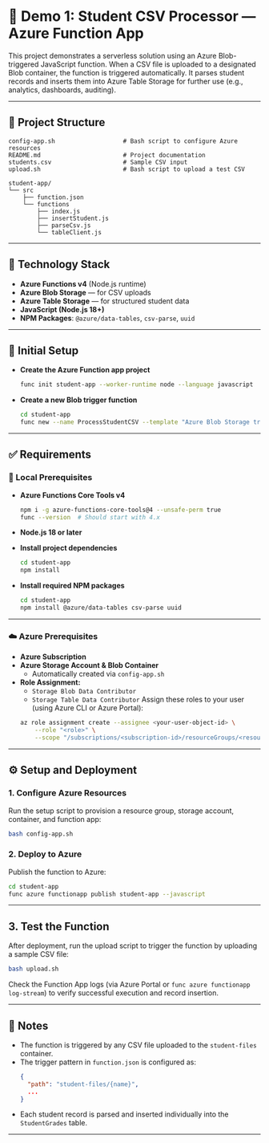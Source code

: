# 📘 Demo 1: Student CSV Processor — Azure Function App

This project demonstrates a serverless solution using an Azure Blob-triggered JavaScript function. When a CSV file is uploaded to a designated Blob container, the function is triggered automatically. It parses student records and inserts them into Azure Table Storage for further use (e.g., analytics, dashboards, auditing).

---

## 📂 Project Structure

```
config-app.sh                   # Bash script to configure Azure resources
README.md                       # Project documentation
students.csv                    # Sample CSV input
upload.sh                       # Bash script to upload a test CSV

student-app/
└── src
    ├── function.json
    └── functions
        ├── index.js
        ├── insertStudent.js
        ├── parseCsv.js
        └── tableClient.js
```

---

## 🧰 Technology Stack

- **Azure Functions v4** (Node.js runtime)
- **Azure Blob Storage** — for CSV uploads
- **Azure Table Storage** — for structured student data
- **JavaScript (Node.js 18+)**
- **NPM Packages**: `@azure/data-tables`, `csv-parse`, `uuid`

---

## 🚀 Initial Setup

- **Create the Azure Function app project**
  ```bash
  func init student-app --worker-runtime node --language javascript
  ```

- **Create a new Blob trigger function**
  ```bash
  cd student-app
  func new --name ProcessStudentCSV --template "Azure Blob Storage trigger"
  ```
---

## ✅ Requirements

### 🔧 Local Prerequisites

- **Azure Functions Core Tools v4**
  ```bash
  npm i -g azure-functions-core-tools@4 --unsafe-perm true
  func --version  # Should start with 4.x
  ```

- **Node.js 18 or later**
- **Install project dependencies**
  ```bash
  cd student-app
  npm install
  ```

- **Install required NPM packages**
  ```bash
  cd student-app
  npm install @azure/data-tables csv-parse uuid
  ```
---

### ☁️ Azure Prerequisites

- **Azure Subscription**
- **Azure Storage Account & Blob Container**
  - Automatically created via `config-app.sh`
- **Role Assignment:**
  - `Storage Blob Data Contributor`
  - `Storage Table Data Contributor`
  Assign these roles to your user (using Azure CLI or Azure Portal):
  ```bash
  az role assignment create --assignee <your-user-object-id> \
      --role "<role>" \
      --scope "/subscriptions/<subscription-id>/resourceGroups/<resource-group>/providers/Microsoft.Storage/storageAccounts/<storage-account-name>"
  ```

---

## ⚙️ Setup and Deployment

### 1. Configure Azure Resources
Run the setup script to provision a resource group, storage account, container, and function app:

```bash
bash config-app.sh
```

### 2. Deploy to Azure
Publish the function to Azure:

```bash
cd student-app
func azure functionapp publish student-app --javascript
```

---

## 3. Test the Function

After deployment, run the upload script to trigger the function by uploading a sample CSV file:

```bash
bash upload.sh
```

Check the Function App logs (via Azure Portal or `func azure functionapp log-stream`) to verify successful execution and record insertion.

---

## 📌 Notes

- The function is triggered by any CSV file uploaded to the `student-files` container.
- The trigger pattern in `function.json` is configured as:
  ```json
  {
    "path": "student-files/{name}",
    ...
  }
  ```
- Each student record is parsed and inserted individually into the `StudentGrades` table.

---
